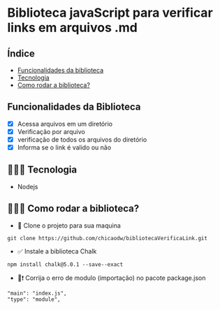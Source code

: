 # Biblioteca javaScript para verificar links em arquivos .md

## Índice
- <a href="#funcionalidades">Funcionalidades da biblioteca</a>
- <a href="#tecnologia">Tecnologia</a>
- <a href="#rodar">Como rodar a biblioteca?</a>

## Funcionalidades da Biblioteca
- [x] Acessa arquivos em um diretório 
- [x] Verificação por arquivo 
- [x] verificação de todos os arquivos do diretório 
- [x] Informa se o link é valido ou não

## 🧑🏻‍💻 Tecnologia 
- Nodejs

## 👨🏻‍💻 Como rodar a biblioteca?
-  🐙 Clone o projeto para sua maquina
```
git clone https://github.com/chicaodw/bibliotecaVerificaLink.git
```
-  ✅  Instale a biblioteca Chalk 

```
npm install chalk@5.0.1 --save--exact
```
- 🔴❗️ Corrija o erro de modulo (importação) no pacote package.json

```
"main": "index.js",
"type": "module",
```




